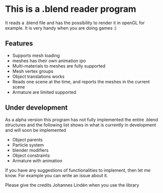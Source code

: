 This is a .blend reader program
===============================

It reads a .blend file and has the possibility to render it in openGL for example.
It is very handy when you are doing games :)

Features
--------
 * Supports mesh loading
 * meshes has their own animation ipo
 * Multi-materials to meshes are fully supported
 * Mesh vertex groups
 * Object translations works
 * Reads one scene at the time, and reports the meshes in the current scene
 * Armature are limited supported

Under development
------------------
As a alpha version this program has not fully implemented the entire .blend structures and the following list shows in what is currently in development and will soon be implemented
 * Object parents
 * Particle system
 * blender modifiers
 * Object constraints
 * Armature with animation

If you have any suggestions of functionalities to implement, then let me know. For example you can write an issue about it.

Please give the credits Johannes Lindén when you use the library
